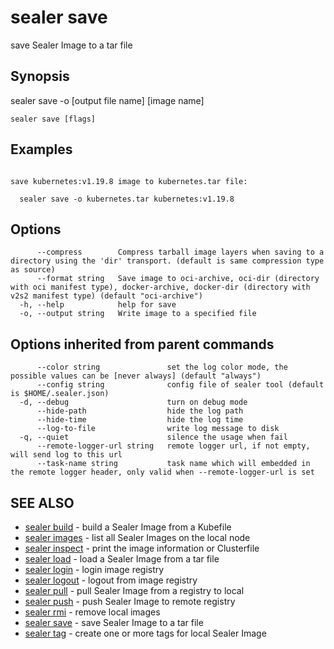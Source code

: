 # sealer save

save Sealer Image to a tar file

## Synopsis

sealer save -o [output file name] [image name]

```
sealer save [flags]
```

## Examples

```

save kubernetes:v1.19.8 image to kubernetes.tar file:

  sealer save -o kubernetes.tar kubernetes:v1.19.8
```

## Options

```
      --compress        Compress tarball image layers when saving to a directory using the 'dir' transport. (default is same compression type as source)
      --format string   Save image to oci-archive, oci-dir (directory with oci manifest type), docker-archive, docker-dir (directory with v2s2 manifest type) (default "oci-archive")
  -h, --help            help for save
  -o, --output string   Write image to a specified file
```

## Options inherited from parent commands

```
      --color string               set the log color mode, the possible values can be [never always] (default "always")
      --config string              config file of sealer tool (default is $HOME/.sealer.json)
  -d, --debug                      turn on debug mode
      --hide-path                  hide the log path
      --hide-time                  hide the log time
      --log-to-file                write log message to disk
  -q, --quiet                      silence the usage when fail
      --remote-logger-url string   remote logger url, if not empty, will send log to this url
      --task-name string           task name which will embedded in the remote logger header, only valid when --remote-logger-url is set
```

## SEE ALSO

* [sealer build]( sealer_build.md)     - build a Sealer Image from a Kubefile
* [sealer images]( sealer_images.md)     - list all Sealer Images on the local node
* [sealer inspect]( sealer_inspect.md)     - print the image information or Clusterfile
* [sealer load]( sealer_load.md)     - load a Sealer Image from a tar file
* [sealer login]( sealer_login.md)     - login image registry
* [sealer logout]( sealer_logout.md)     - logout from image registry
* [sealer pull]( sealer_pull.md)     - pull Sealer Image from a registry to local
* [sealer push]( sealer_push.md)     - push Sealer Image to remote registry
* [sealer rmi]( sealer_rmi.md)     - remove local images
* [sealer save]( sealer_save.md)     - save Sealer Image to a tar file
* [sealer tag]( sealer_tag.md)     - create one or more tags for local Sealer Image

